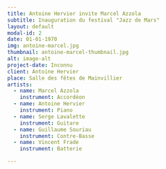 ```yaml
---
title: Antoine Hervier invite Marcel Azzola
subtitle: Inauguration du festival "Jazz de Mars"
layout: default
modal-id: 2
date: 01-01-1970
img: antoine-marcel.jpg
thumbnail: antoine-marcel-thumbnail.jpg
alt: image-alt
project-date: Inconnu
client: Antoine Hervier
place: Salle des fêtes de Mainvillier
artists:
  - name: Marcel Azzola
    instrument: Accordéon
  - name: Antoine Hervier
    instrument: Piano
  - name: Serge Lavalette
    instrument: Guitare
  - name: Guillaume Souriau
    instrument: Contre-Basse
  - name: Vincent Frade
    instrument: Batterie

---
```

